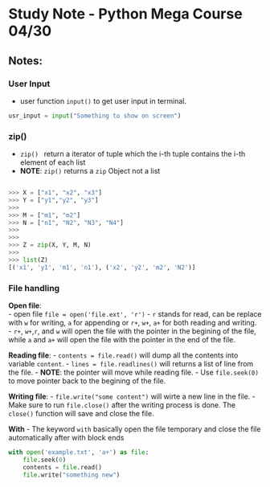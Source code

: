 # Study Note - Python Mega Course 04/30

## Notes:

### User Input
- user function `input()` to get user input in terminal.

```python
usr_input = input("Something to show on screen")
```


### zip()
- `zip() ` return a iterator of tuple which the i-th tuple contains the i-th element of each list
- __NOTE__: `zip()` returns a  `zip` Object not a list


```python

>>> X = ["x1", "x2", "x3"]
>>> Y = ["y1","y2", "y3"]
>>>
>>> M = ["m1", "m2"]
>>> N = ["n1", "N2", "N3", "N4"]
>>>
>>>
>>> Z = zip(X, Y, M, N)
>>>
>>> list(Z)
[('x1', 'y1', 'm1', 'n1'), ('x2', 'y2', 'm2', 'N2')]

```


### File handling

__Open file__:  
    - open file `file = open('file.ext', 'r')`
    - `r` stands for read, can be replace with `w` for writing, `a` for appending or `r+`, `w+`, `a+` for both reading and writing.
    - `r+`, `w+`,`r`, and `w` will open the file with the pointer in the begining of the file, while `a` and `a+` will open the file with the pointer in the end of the file.

__Reading file__:
    - `contents = file.read()` will dump all the contents into variable `content`.
    - `lines = file.readlines()` will returns a list of line from the file.
    - **NOTE**: the pointer will move while reading file. 
    - Use `file.seek(0)` to move pointer back to the begining of the file.


__Writing file__:
    - `file.write("some content")` will wirte a new line in the file.
    - Make sure to run `file.close()` after the writing process is done. The `close()` function will  save and close the file.

__With__
    - The keyword `with` basically open the file temporary  and close the file automatically after with block ends

```python
with open('example.txt', 'a+') as file:
    file.seek(0)
    contents = file.read()
    file.write("something new")
```

